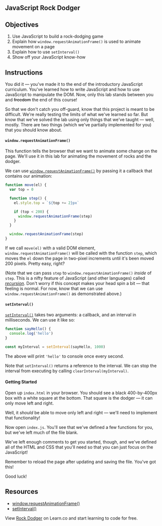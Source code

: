   JavaScript Rock Dodger
---

## Objectives

1. Use JavaScript to build a rock-dodging game
2. Explain how `window.requestAnimationFrame()` is used to animate movement on a page
3. Explain how to use `setInterval()`
4. Show off your JavaScript know-how

## Instructions

You did it — you've made it to the end of the introductory JavaScript
curriculum. You've learned how to write JavaScript and how to use JavaScript to
manipulate the DOM. Now, only this lab stands between you and ~~freedom~~ the
end of this course!

So that we don't catch you off-guard, know that this project is meant to be
difficult. We're really testing the limits of what we've learned so far. But
know that we've solved the lab using only things that we've taught — well,
mostly. There are two things (which we've partially implemented for you) that
you should know about.

#### `window.requestAnimationFrame()`

This function tells the browser that we want to animate some change on the page.
We'll use it in this lab for animating the movement of rocks and the dodger.

We can use [`window.requestAnimationFrame()`][requestAnimation] by passing it a
callback that contains our animation:

``` javascript
function move(el) {
  var top = 0

  function step() {
    el.style.top = `${top += 2}px`

    if (top < 200) {
      window.requestAnimationFrame(step)
    }
  }

  window.requestAnimationFrame(step)
}
```

If we call `move(el)` with a valid DOM element, `window.requestAnimationFrame()`
will be called with the function `step`, which moves the `el` down the page in
two-pixel increments until it's been moved 200 pixels. Pretty easy, right?

(Note that we can pass `step` to `window.requestAnimationFrame()` _inside_ of
`step`. This is a nifty feature of JavaScript (and other languages) called
[_recursion_](https://en.wikipedia.org/wiki/Recursion_(computer_science)). Don't
worry if this concept makes your head spin a bit — that feeling is normal. For
now, know that we can use `window.requestAnimationFrame()` as demonstrated
above.)

#### `setInterval()`

[`setInterval()`][setInterval]
takes two arguments: a callback, and an interval in milliseconds. We can use it
like so:

``` javascript
function sayHello() {
  console.log('hello')
}

const myInterval = setInterval(sayHello, 1000)
```

The above will print `'hello'` to console once every second.

Note that `setInterval()` returns a reference to the interval. We can stop the
interval from executing by calling `clearInterval(myInterval)`.

#### Getting Started

Open up `index.html` in your browser. You should see a black 400-by-400px box
with a white square at the bottom. That square is the dodger — it can only move
left and right.

Well, it _should_ be able to move only left and right — we'll need to implement
that functionality!

Now open `index.js`. You'll see that we've defined a few functions for you, but
we've left much of the file blank.

We've left enough comments to get you started, though, and we've defined all of
the HTML and CSS that you'll need so that you can just focus on the JavaScript!

Remember to reload the page after updating and saving the file. You've got this!

Good luck!

## Resources

- [window.requestAnimationFrame()](https://developer.mozilla.org/en-US/docs/Web/API/window/requestAnimationFrame)
- [setInterval()](https://developer.mozilla.org/en-US/docs/Web/API/WindowTimers/setInterval)

<p class='util--hide'>View <a href='https://learn.co/lessons/javascript-rock-dodger'>Rock Dodger</a> on Learn.co and start learning to code for free.</p>

[requestAnimation]: https://developer.mozilla.org/en-US/docs/Web/API/window/requestAnimationFrame
[setInterval]: https://developer.mozilla.org/en-US/docs/Web/API/WindowTimers/setInterval
